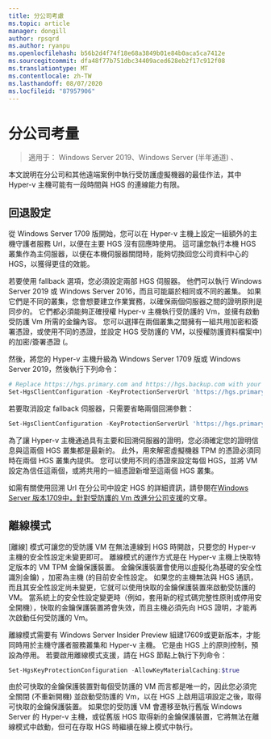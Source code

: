 ```yaml
---
title: 分公司考慮
ms.topic: article
manager: dongill
author: rpsqrd
ms.author: ryanpu
ms.openlocfilehash: b56b2d4f74f18e68a3849b01e84b0aca5ca7412e
ms.sourcegitcommit: dfa48f77b751dbc34409aced628eb2f17c912f08
ms.translationtype: MT
ms.contentlocale: zh-TW
ms.lasthandoff: 08/07/2020
ms.locfileid: "87957906"
---
```

# <a name="branch-office-considerations"></a>分公司考量

> 適用于： Windows Server 2019、Windows Server (半年通道) 、

本文說明在分公司和其他遠端案例中執行受防護虛擬機器的最佳作法，其中 Hyper-v 主機可能有一段時間與 HGS 的連線能力有限。

## <a name="fallback-configuration"></a>回退設定

從 Windows Server 1709 版開始，您可以在 Hyper-v 主機上設定一組額外的主機守護者服務 Url，以便在主要 HGS 沒有回應時使用。
這可讓您執行本機 HGS 叢集作為主伺服器，以便在本機伺服器關閉時，能夠切換回您公司資料中心的 HGS，以獲得更佳的效能。

若要使用 fallback 選項，您必須設定兩部 HGS 伺服器。 他們可以執行 Windows Server 2019 或 Windows Server 2016，而且可能屬於相同或不同的叢集。 如果它們是不同的叢集，您會想要建立作業實務，以確保兩個伺服器之間的證明原則是同步的。 它們都必須能夠正確授權 Hyper-v 主機執行受防護的 Vm，並擁有啟動受防護 Vm 所需的金鑰內容。 您可以選擇在兩個叢集之間擁有一組共用加密和簽署憑證，或使用不同的憑證，並設定 HGS 受防護的 VM，以授權防護資料檔案中) 的加密/簽署憑證 (。

然後，將您的 Hyper-v 主機升級為 Windows Server 1709 版或 Windows Server 2019，然後執行下列命令：
```powershell
# Replace https://hgs.primary.com and https://hgs.backup.com with your own domain names and protocols
Set-HgsClientConfiguration -KeyProtectionServerUrl 'https://hgs.primary.com/KeyProtection' -AttestationServerUrl 'https://hgs.primary.com/Attestation' -FallbackKeyProtectionServerUrl 'https://hgs.backup.com/KeyProtection' -FallbackAttestationServerUrl 'https://hgs.backup.com/Attestation'
```

若要取消設定 fallback 伺服器，只需要省略兩個回溯參數：
```powershell
Set-HgsClientConfiguration -KeyProtectionServerUrl 'https://hgs.primary.com/KeyProtection' -AttestationServerUrl 'https://hgs.primary.com/Attestation'
```

為了讓 Hyper-v 主機通過具有主要和回溯伺服器的證明，您必須確定您的證明信息與這兩個 HGS 叢集都是最新的。
此外，用來解密虛擬機器 TPM 的憑證必須同時在兩個 HGS 叢集內提供。
您可以使用不同的憑證來設定每個 HGS，並將 VM 設定為信任這兩個，或將共用的一組憑證新增至這兩個 HGS 叢集。

如需有關使用回溯 Url 在分公司中設定 HGS 的詳細資訊，請參閱在[Windows Server 版本1709中，針對受防護的 Vm 改進分公司支援](https://blogs.technet.microsoft.com/datacentersecurity/2017/11/15/improved-branch-office-support-for-shielded-vms-in-windows-server-version-1709/)的文章。


## <a name="offline-mode"></a>離線模式

[離線] 模式可讓您的受防護 VM 在無法連線到 HGS 時開啟，只要您的 Hyper-v 主機的安全性設定未變更即可。
離線模式的運作方式是在 Hyper-v 主機上快取特定版本的 VM TPM 金鑰保護裝置。
金鑰保護裝置會使用以虛擬化為基礎的安全性識別金鑰) ，加密為主機 (的目前安全性設定。
如果您的主機無法與 HGS 通訊，而且其安全性設定尚未變更，它就可以使用快取的金鑰保護裝置來啟動受防護的 VM。
當系統上的安全性設定變更時（例如，套用新的程式碼完整性原則或停用安全開機），快取的金鑰保護裝置將會失效，而且主機必須先向 HGS 證明，才能再次啟動任何受防護的 Vm。

離線模式需要有 Windows Server Insider Preview 組建17609或更新版本，才能同時用於主機守護者服務叢集和 Hyper-v 主機。
它是由 HGS 上的原則控制，預設為停用。
若要啟用離線模式支援，請在 HGS 節點上執行下列命令：

```powershell
Set-HgsKeyProtectionConfiguration -AllowKeyMaterialCaching:$true
```

由於可快取的金鑰保護裝置對每個受防護的 VM 而言都是唯一的，因此您必須完全關閉 (不重新開機) 並啟動受防護的 Vm，以在 HGS 上啟用這項設定之後，取得可快取的金鑰保護裝置。
如果您的受防護 VM 會遷移至執行舊版 Windows Server 的 Hyper-v 主機，或從舊版 HGS 取得新的金鑰保護裝置，它將無法在離線模式中啟動，但可在存取 HGS 時繼續在線上模式中執行。

